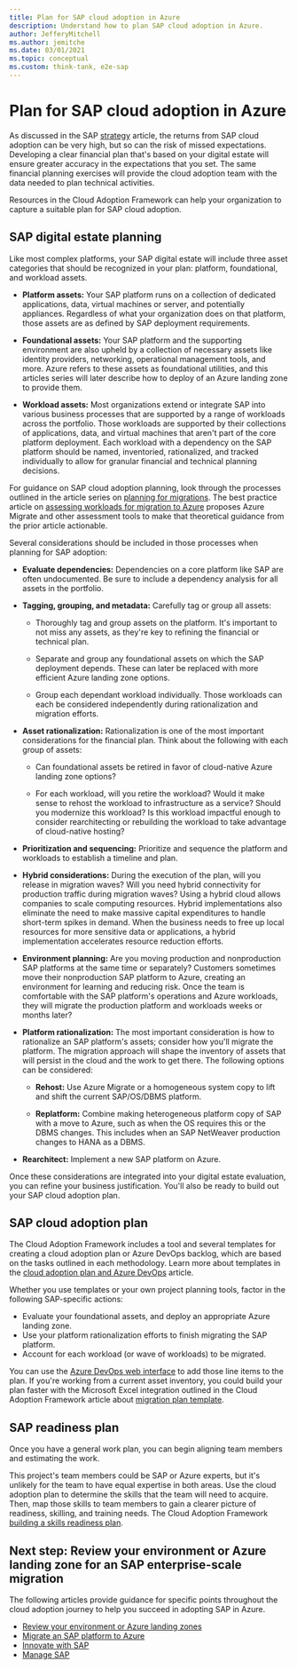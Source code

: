 ```yaml
---
title: Plan for SAP cloud adoption in Azure
description: Understand how to plan SAP cloud adoption in Azure.
author: JefferyMitchell
ms.author: jemitche
ms.date: 03/01/2021
ms.topic: conceptual
ms.custom: think-tank, e2e-sap
---
```


# Plan for SAP cloud adoption in Azure

As discussed in the SAP [strategy](./strategy.md) article, the returns from SAP cloud adoption can be very high, but so can the risk of missed expectations. Developing a clear financial plan that's based on your digital estate will ensure greater accuracy in the expectations that you set. The same financial planning exercises will provide the cloud adoption team with the data needed to plan technical activities.

Resources in the Cloud Adoption Framework can help your organization to capture a suitable plan for SAP cloud adoption.

## SAP digital estate planning

Like most complex platforms, your SAP digital estate will include three asset categories that should be recognized in your plan: platform, foundational, and workload assets.

- **Platform assets:** Your SAP platform runs on a collection of dedicated applications, data, virtual machines or server, and potentially appliances. Regardless of what your organization does on that platform, those assets are as defined by SAP deployment requirements.

- **Foundational assets:** Your SAP platform and the supporting environment are also upheld by a collection of necessary assets like identity providers, networking, operational management tools, and more. Azure refers to these assets as foundational utilities, and this articles series will later describe how to deploy of an Azure landing zone to provide them.

- **Workload assets:** Most organizations extend or integrate SAP into various business processes that are supported by a range of workloads across the portfolio. Those workloads are supported by their collections of applications, data, and virtual machines that aren't part of the core platform deployment. Each workload with a dependency on the SAP platform should be named, inventoried, rationalized, and tracked individually to allow for granular financial and technical planning decisions.

For guidance on SAP cloud adoption planning, look through the processes outlined in the article series on [planning for migrations](../../plan/discover-existing-workload-inventory.md). The best practice article on [assessing workloads for migration to Azure](../../migrate/assess/index.md) proposes Azure Migrate and other assessment tools to make that theoretical guidance from the prior article actionable.

Several considerations should be included in those processes when planning for SAP adoption:

- **Evaluate dependencies:** Dependencies on a core platform like SAP are often undocumented. Be sure to include a dependency analysis for all assets in the portfolio.

- **Tagging, grouping, and metadata:** Carefully tag or group all assets:

  - Thoroughly tag and group assets on the platform. It's important to not miss any assets, as they're key to refining the financial or technical plan.

  - Separate and group any foundational assets on which the SAP deployment depends. These can later be replaced with more efficient Azure landing zone options.

  - Group each dependant workload individually. Those workloads can each be considered independently during rationalization and migration efforts.

- **Asset rationalization:** Rationalization is one of the most important considerations for the financial plan. Think about the following with each group of assets:

  - Can foundational assets be retired in favor of cloud-native Azure landing zone options?

  - For each workload, will you retire the workload? Would it make sense to rehost the workload to infrastructure as a service? Should you modernize this workload? Is this workload impactful enough to consider rearchitecting or rebuilding the workload to take advantage of cloud-native hosting?

- **Prioritization and sequencing:** Prioritize and sequence the platform and workloads to establish a timeline and plan.

- **Hybrid considerations:** During the execution of the plan, will you release in migration waves? Will you need hybrid connectivity for production traffic during migration waves? Using a hybrid cloud allows companies to scale computing resources. Hybrid implementations also eliminate the need to make massive capital expenditures to handle short-term spikes in demand. When the business needs to free up local resources for more sensitive data or applications, a hybrid implementation accelerates resource reduction efforts.

- **Environment planning:** Are you moving production and nonproduction SAP platforms at the same time or separately? Customers sometimes move their nonproduction SAP platform to Azure, creating an environment for learning and reducing risk. Once the team is comfortable with the SAP platform's operations and Azure workloads, they will migrate the production platform and workloads weeks or months later?

- **Platform rationalization:** The most important consideration is how to rationalize an SAP platform's assets; consider how you'll migrate the platform. The migration approach will shape the inventory of assets that will persist in the cloud and the work to get there. The following options can be considered:

  - **Rehost:** Use Azure Migrate or a homogeneous system copy to lift and shift the current SAP/OS/DBMS platform.

  - **Replatform:** Combine making heterogeneous platform copy of SAP with a move to Azure, such as when the OS requires this or the DBMS changes. This includes when an SAP NetWeaver production changes to HANA as a DBMS.

- **Rearchitect:** Implement a new SAP platform on Azure.

Once these considerations are integrated into your digital estate evaluation, you can refine your business justification. You'll also be ready to build out your SAP cloud adoption plan.

## SAP cloud adoption plan

The Cloud Adoption Framework includes a tool and several templates for creating a cloud adoption plan or Azure DevOps backlog, which are based on the tasks outlined in each methodology. Learn more about templates in the [cloud adoption plan and Azure DevOps](../../plan/template.md) article.

Whether you use templates or your own project planning tools, factor in the following SAP-specific actions:

- Evaluate your foundational assets, and deploy an appropriate Azure landing zone.
- Use your platform rationalization efforts to finish migrating the SAP platform.
- Account for each workload (or wave of workloads) to be migrated.

You can use the [Azure DevOps web interface](/azure/devops/project/navigation/) to add those line items to the plan. If you're working from a current asset inventory, you could build your plan faster with the Microsoft Excel integration outlined in the Cloud Adoption Framework article about [migration plan template](../../plan/migration-adoption-plan.md).

## SAP readiness plan

Once you have a general work plan, you can begin aligning team members and estimating the work.

This project's team members could be SAP or Azure experts, but it's unlikely for the team to have equal expertise in both areas. Use the cloud adoption plan to determine the skills that the team will need to acquire. Then, map those skills to team members to gain a clearer picture of readiness, skilling, and training needs. The Cloud Adoption Framework [building a skills readiness plan](../../plan/adapt-roles-skills-processes.md).

## Next step: Review your environment or Azure landing zone for an SAP enterprise-scale migration

The following articles provide guidance for specific points throughout the cloud adoption journey to help you succeed in adopting SAP in Azure.

- [Review your environment or Azure landing zones](./ready.md)
- [Migrate an SAP platform to Azure](./migrate.md)
- [Innovate with SAP](./innovate.md)
- [Manage SAP](./manage.md)
